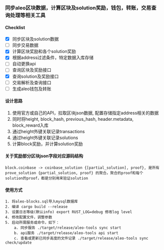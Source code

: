 ### 同步aleo区块数据，计算区块及solution奖励，钱包，转账，交易查询处理等相关工具

#### Checklist
- [x] 同步区块及solution数据
- [ ] 同步交易数据
- [x] 计算区块奖励和各个solution奖励
- [x] 根据address过滤条件，特定数据入库存储
- [ ] 自动更换api
- [ ] 查询区块及奖励接口
- [x] 查询solution及奖励接口
- [ ] 交易解析及查询接口 
- [ ] 生成aleo钱包及转账

#### 设计思路
1. 使用官方或自己的API，拉取区块json数据, 配置存储指定address相关的数据
2. 同时将height, block_hash, previous_hash, header.metadata, block_reward入库
3. 通过height外键关联记录transactions
4. 通过height外键关联记录solutions
5. 计算block奖励，并计算solution奖励

#### 关于奖励部分区块json字段对应源码结构
    block.coinbase -> coinbase_solution {[partial_solution], proof}, 是所有prove_solution {partial_solution, proof} 的聚合。聚合的proof和每个solution的proof，都是分别用来验证solution

#### 使用方式
    1. 将aleo-blocks.sql导入mysql数据库
    2. 编译 cargo build --release
    3. 设置日志等级(默认info) export RUST_LOG=debug 修改log level
    4. 修改配置文件，调整参数
    5. 启动所需服务或命令，如下：
        a. 同步服务 ./target/release/aleo-tools sync start 
        b. api服务 ./target/release/aleo-tools api start
        c. 查看或更新已同步高度的文件记录 ./target/release/aleo-tools sync check/update
    


    
    


